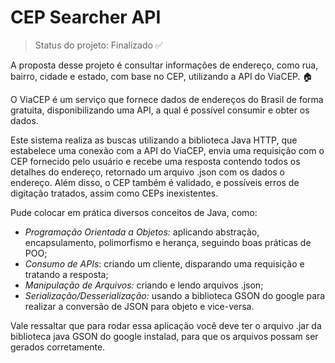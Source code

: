 # CEP Searcher API

> Status do projeto: Finalizado ✅

A proposta desse projeto é consultar informações de endereço, como rua, bairro, cidade e estado, com base no CEP, utilizando a API do ViaCEP. 🏠

O ViaCEP é um serviço  que fornece dados de endereços do Brasil de forma gratuita, disponibilizando uma API, a qual é possível consumir e obter os dados.

Este sistema realiza as buscas utilizando a biblioteca Java HTTP, que estabelece uma conexão com a API do ViaCEP, envia uma requisição com o CEP fornecido pelo usuário e recebe uma resposta contendo todos os detalhes do endereço, retornado um arquivo .json com os dados o endereço. Além disso, o CEP também é validado, e possíveis erros de digitação tratados, assim como CEPs inexistentes.

Pude colocar em prática diversos conceitos de Java, como:
- *Programação Orientada a Objetos:* aplicando abstração, encapsulamento, polimorfismo e herança, seguindo boas práticas de POO;
- *Consumo de APIs*: criando um cliente, disparando uma requisição e tratando a resposta;
- *Manipulação de Arquivos:* criando e lendo arquivos .json;
- *Serialização/Desserialização:* usando a biblioteca GSON do google para realizar a conversão de JSON para objeto e vice-versa.

Vale ressaltar que para rodar essa aplicação você deve ter o arquivo .jar da biblioteca java GSON do google instalad, para que os arquivos possam ser gerados corretamente.
